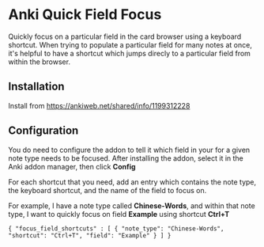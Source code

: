 # Anki Quick Field Focus
Quickly focus on a particular field in the card browser using a keyboard shortcut. When trying to populate a particular field for many notes at once, it's helpful to have a shortcut which jumps direcly to a particular field from within the browser.

## Installation
Install from https://ankiweb.net/shared/info/1199312228

## Configuration

You do need to configure the addon to tell it which field in your for a given note type needs to be focused. After installing the addon, select it in the Anki addon manager, then click **Config**

For each shortcut that you need, add an entry which contains the note type, the keyboard shortcut, and the name of the field to focus on.

For example, I have a note type called **Chinese-Words**, and within that note type, I want to quickly focus on field **Example** using shortcut **Ctrl+T**

`
{
    "focus_field_shortcuts" : [
        {
            "note_type": "Chinese-Words",
            "shortcut": "Ctrl+T",
            "field": "Example"
        }
    ]
}
`

